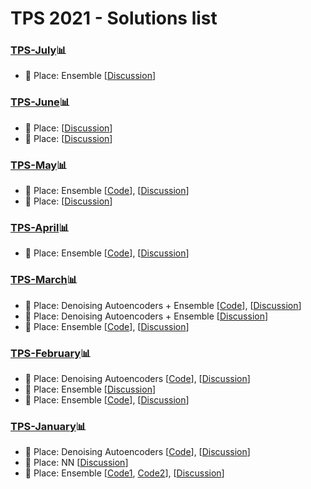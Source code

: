 # TPS 2021 - Solutions list

### [**TPS-July**](https://www.kaggle.com/c/tabular-playground-series-jul-2021)📊
- 🥇 Place: Ensemble [[Discussion](https://www.kaggle.com/c/tabular-playground-series-jul-2021/discussion/256486)]

### [**TPS-June**](https://www.kaggle.com/c/tabular-playground-series-jun-2021)📊
- 🥇 Place: [[Discussion](https://www.kaggle.com/c/tabular-playground-series-jun-2021/discussion/250046)]
- 🥈 Place: [[Discussion](https://www.kaggle.com/c/tabular-playground-series-jun-2021/discussion/250060)]

### [**TPS-May**](https://www.kaggle.com/c/tabular-playground-series-may-2021)📊
- 🥇 Place: Ensemble [[Code](https://colab.research.google.com/gist/academicsuspect/0aac7bd6e506f5f70295bfc9a3dc2250/tabular-may-baseline.ipynb?authuser=1#scrollTo=LtC_S97E8ep_)], [[Discussion](https://www.kaggle.com/c/tabular-playground-series-may-2021/discussion/243054)]
- 🥉 Place: [[Discussion](https://www.kaggle.com/c/tabular-playground-series-may-2021/discussion/243093)]

### [**TPS-April**](https://www.kaggle.com/c/tabular-playground-series-apr-2021)📊
- 🥇 Place: Ensemble [[Code](https://www.kaggle.com/jiangtt/tps-apr-2021-pseudo-labeling-voting-ensemble)], [[Discussion](https://www.kaggle.com/c/tabular-playground-series-apr-2021/discussion/235739)]

### [**TPS-March**](https://www.kaggle.com/c/tabular-playground-series-mar-2021)📊
- 🥇 Place: Denoising Autoencoders + Ensemble [[Code](https://www.kaggle.com/davidedwards1/tabularmarch21-dae-starter)], [[Discussion](https://www.kaggle.com/c/tabular-playground-series-mar-2021/discussion/229833)]
- 🥈 Place: Denoising Autoencoders + Ensemble [[Discussion](https://www.kaggle.com/c/tabular-playground-series-mar-2021/discussion/229868)]
- 🥉 Place: Ensemble [[Code](https://www.kaggle.com/hiro5299834/3rd-tps-mar-2021-stacking)], [[Discussion](https://www.kaggle.com/c/tabular-playground-series-mar-2021/discussion/230101)]

### [**TPS-February**](https://www.kaggle.com/c/tabular-playground-series-feb-2021)📊
- 🥇 Place: Denoising Autoencoders [[Code](https://github.com/ryancheunggit/Denoise-Transformer-AutoEncoder)], [[Discussion](https://www.kaggle.com/c/tabular-playground-series-feb-2021/discussion/222745)]
- 🥈 Place: Ensemble [[Discussion](https://www.kaggle.com/c/tabular-playground-series-feb-2021/discussion/222762)]
- 🥉 Place: Ensemble [[Code](https://www.kaggle.com/kntyshd/3rd-place-solution-ensembling-gbdts)], [[Discussion](https://www.kaggle.com/c/tabular-playground-series-feb-2021/discussion/223455)]

### [**TPS-January**](https://www.kaggle.com/c/tabular-playground-series-jan-2021)📊
- 🥇 Place: Denoising Autoencoders [[Code](https://www.kaggle.com/springmanndaniel/1st-place-turn-your-data-into-daeta)], [[Discussion](https://www.kaggle.com/c/tabular-playground-series-jan-2021/discussion/216037)]
- 🥈 Place: NN [[Discussion](https://www.kaggle.com/c/tabular-playground-series-jan-2021/discussion/216070)]
- 🥉 Place: Ensemble [[Code1](https://www.kaggle.com/fatihozturk/nn-with-embedding-part-of-3rd-place-solution?scriptVersionId=53252723), [Code2](https://www.kaggle.com/fatihozturk/models-stacking-3rd-place-solution?scriptVersionId=53266247)], [[Discussion](https://www.kaggle.com/c/tabular-playground-series-jan-2021/discussion/216087)]
    
